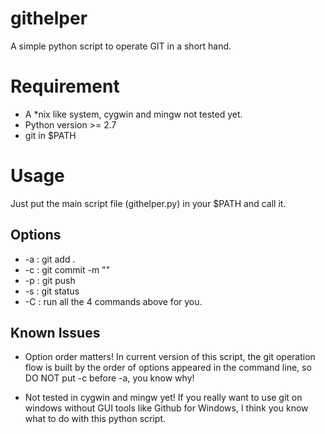 # githelper
A simple python script to operate GIT in a short hand.

# Requirement
* A *nix like system, cygwin and mingw not tested yet.
* Python version >= 2.7
* git in $PATH

# Usage
Just put the main script file (githelper.py) in your $PATH and call it.

## Options
* -a           : git add .
* -c <comment> : git commit -m "<comment>"
* -p           : git push
* -s           : git status
* -C <comment> : run all the 4 commands above for you.

## Known Issues
* Option order matters!
In current version of this script, the git operation flow is built by the order of options appeared in the command line, so DO NOT put -c before -a, you know why!

* Not tested in cygwin and mingw yet!
If you really want to use git on windows without GUI tools like Github for Windows, I think you know what to do with this python script.
